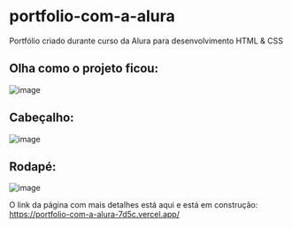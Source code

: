 # portfolio-com-a-alura
Portfólio criado durante curso da Alura para desenvolvimento HTML &amp; CSS
## Olha como o projeto ficou:

![image](https://github.com/Mocca-lk/portfolio-com-a-alura/assets/94244730/db8c4a2e-2437-4058-aae3-b5bfc0c041ad)

## Cabeçalho:

![image](https://github.com/Mocca-lk/portfolio-com-a-alura/assets/94244730/4ba23932-5261-4ae6-b942-171f47a31321)

## Rodapé:

![image](https://github.com/Mocca-lk/portfolio-com-a-alura/assets/94244730/9a882702-051a-4569-bebb-4cec53526c28)

O link da página com mais detalhes está aqui e está em construção:
https://portfolio-com-a-alura-7d5c.vercel.app/




